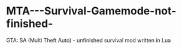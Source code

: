 # MTA---Survival-Gamemode-not-finished-
GTA: SA (Multi Theft Auto) - unfinished survival mod written in Lua
